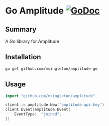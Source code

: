 # Go Amplitude [![GoDoc](http://img.shields.io/badge/godoc-reference-blue.svg)](http://godoc.org/github.com/msingleton/amplitude-go)

## Summary

A Go library for Amplitude

## Installation

```sh
go get github.com/msingleton/amplitude-go
```

## Usage

```go
import "github.com/msingleton/amplitude"

client := amplitude.New("amplitude-api-key")
client.Event(amplitude.Event{
	EventType:	"joined",
})

```
